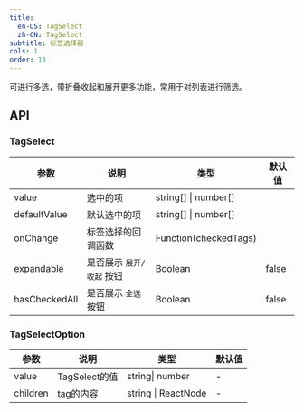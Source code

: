 ```yaml
---
title:
  en-US: TagSelect
  zh-CN: TagSelect
subtitle: 标签选择器
cols: 1
order: 13
---
```


可进行多选，带折叠收起和展开更多功能，常用于对列表进行筛选。

## API

### TagSelect

| 参数      | 说明                                      | 类型         | 默认值 |
|----------|------------------------------------------|-------------|-------|
| value    |选中的项              |string[] \| number[] | |
| defaultValue    |默认选中的项   |string[] \| number[] | |
| onChange | 标签选择的回调函数 | Function(checkedTags) |  |
| expandable | 是否展示 `展开/收起` 按钮 | Boolean | false |
| hasCheckedAll | 是否展示 `全选` 按钮 | Boolean | false |


### TagSelectOption

| 参数      | 说明                                      | 类型         | 默认值 |
|----------|------------------------------------------|-------------|-------|
| value | TagSelect的值  | string\| number | - |
| children | tag的内容 | string \| ReactNode | - |
